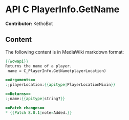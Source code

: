 # API C PlayerInfo.GetName

**Contributor:** KethoBot

## Content

The following content is in MediaWiki markdown format:

```mediawiki
{{wowapi}}
Returns the name of a player.
 name = C_PlayerInfo.GetName(playerLocation)

==Arguments==
:;playerLocation:{{apitype|PlayerLocationMixin}}

==Returns==
:;name:{{apitype|string?}}

==Patch changes==
* {{Patch 8.0.1|note=Added.}}
```